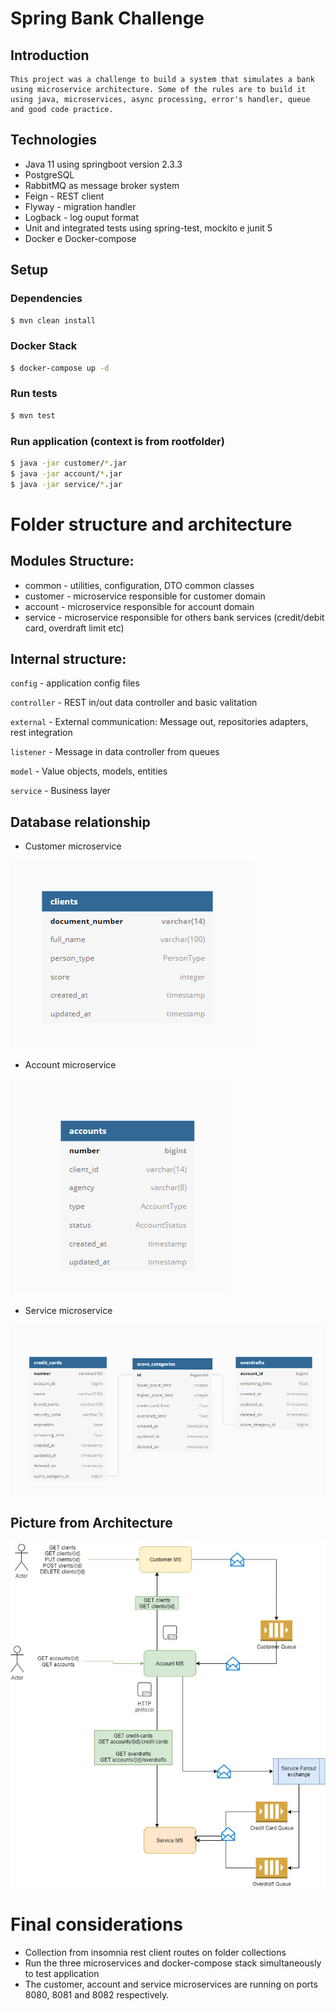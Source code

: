 # Spring Bank Challenge

## Introduction
    This project was a challenge to build a system that simulates a bank using microservice architecture. Some of the rules are to build it using java, microservices, async processing, error's handler, queue and good code practice.

## Technologies

- Java 11 using springboot version 2.3.3
- PostgreSQL
- RabbitMQ as message broker system
- Feign - REST client
- Flyway - migration handler
- Logback - log ouput format
- Unit and integrated tests using spring-test, mockito e junit 5
- Docker e Docker-compose

## Setup

### Dependencies

```bash
$ mvn clean install
```

### Docker Stack

```bash
$ docker-compose up -d
```

### Run tests

```bash
$ mvn test
```

### Run application (context is from rootfolder)

```bash
$ java -jar customer/*.jar 
$ java -jar account/*.jar
$ java -jar service/*.jar
```

# Folder structure and architecture

## Modules Structure:
- common   - utilities, configuration, DTO common classes
- customer - microservice responsible for customer domain 
- account  - microservice responsible for account domain
- service  - microservice responsible for others bank services (credit/debit card, overdraft limit etc)

## Internal structure:
`config` - application config files

`controller` - REST in/out data controller and basic valitation

`external` - External communication: Message out, repositories adapters, rest integration

`listener` - Message in data controller from queues

`model` - Value objects, models, entities

`service` - Business layer


## Database relationship
- Customer microservice

![Customer microservice](https://github.com/rodrigorpo/spring-bank/blob/master/images/customer_ms.png)

- Account microservice

![Account microservice](https://github.com/rodrigorpo/spring-bank/blob/master/images/account_ms.png)

- Service microservice

![Service microservice](https://github.com/rodrigorpo/spring-bank/blob/master/images/service_ms.png)


## Picture from Architecture

![Architecture](https://github.com/rodrigorpo/spring-bank/blob/master/images/architecture-example.jpg)


# Final considerations
- Collection from insomnia rest client routes on folder collections
- Run the three microservices and docker-compose stack simultaneously to test application
- The customer, account and service microservices are running on ports 8080, 8081 and 8082 respectively.